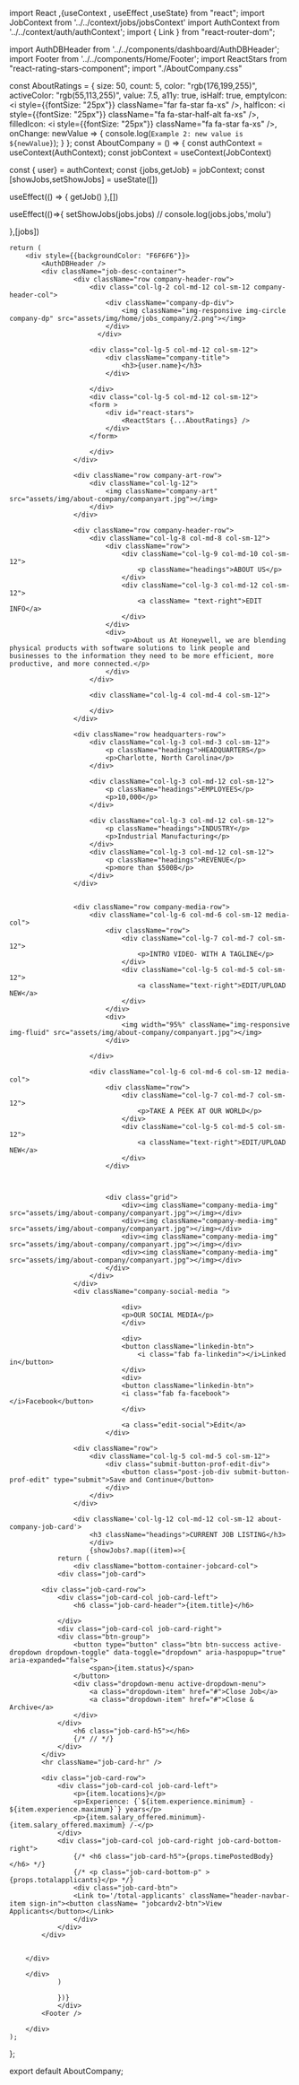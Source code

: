 import React ,{useContext , useEffect ,useState} from "react";
import JobContext from '../../context/jobs/jobsContext'
import AuthContext from '../../context/auth/authContext';
import { Link } from "react-router-dom";



import AuthDBHeader from '../../components/dashboard/AuthDBHeader';
import Footer from '../../components/Home/Footer';
import ReactStars from "react-rating-stars-component";
import "./AboutCompany.css"


const AboutRatings = {
    size: 50,
    count: 5,
    color: "rgb(176,199,255)",
    activeColor: "rgb(55,113,255)",
    value: 7.5,
    a11y: true,
    isHalf: true,
    emptyIcon: <i style={{fontSize: "25px"}} className="far fa-star fa-xs" />,
    halfIcon: <i style={{fontSize: "25px"}} className="fa fa-star-half-alt fa-xs" />,
    filledIcon: <i style={{fontSize: "25px"}} className="fa fa-star fa-xs" />,
    onChange: newValue => {
      console.log(`Example 2: new value is ${newValue}`);
    }
  };
const AboutCompany = () => {
    const authContext = useContext(AuthContext);
    const jobContext = useContext(JobContext)


  const { user} = authContext;
  const {jobs,getJob} = jobContext;
  const [showJobs,setShowJobs] = useState([])


  useEffect(() => {
      getJob()
      },[])

  useEffect(()=>{
      setShowJobs(jobs.jobs)
    //   console.log(jobs.jobs,'molu')
  
  },[jobs])

    return (
        <div style={{backgroundColor: "F6F6F6"}}>
            <AuthDBHeader />
            <div className="job-desc-container">
                    <div className="row company-header-row">
                        <div class="col-lg-2 col-md-12 col-sm-12 company-header-col">
                            <div className="company-dp-div">
                                <img className="img-responsive img-circle company-dp" src="assets/img/home/jobs_company/2.png"></img>
                            </div>
                          </div>
                          
                        <div class="col-lg-5 col-md-12 col-sm-12">
                            <div className="company-title">
                                <h3>{user.name}</h3>
                            </div>

                        </div>
                        <div class="col-lg-5 col-md-12 col-sm-12">
                        <form >
                            <div id="react-stars">
                                <ReactStars {...AboutRatings} />
                            </div>
                        </form>
                        
                        </div>
                    </div>

                    <div className="row company-art-row">
                        <div className="col-lg-12">
                            <img className="company-art" src="assets/img/about-company/companyart.jpg"></img>
                        </div>
                    </div>

                    <div className="row company-header-row">
                        <div className="col-lg-8 col-md-8 col-sm-12">
                            <div className="row">
                                <div className="col-lg-9 col-md-10 col-sm-12">
                                    <p className="headings">ABOUT US</p>
                                </div>
                                <div className="col-lg-3 col-md-12 col-sm-12">
                                    <a className= "text-right">EDIT INFO</a>
                                </div>
                            </div>
                            <div>
                                <p>About us At Honeywell, we are blending physical products with software solutions to link people and businesses to the information they need to be more efficient, more productive, and more connected.</p>
                            </div>
                        </div>

                        <div className="col-lg-4 col-md-4 col-sm-12">
                            
                        </div>
                    </div>

                    <div className="row headquarters-row">
                        <div className="col-lg-3 col-md-3 col-sm-12">
                            <p className="headings">HEADQUARTERS</p>
                            <p>Charlotte, North Carolina</p>
                        </div>

                        <div className="col-lg-3 col-md-12 col-sm-12">
                            <p className="headings">EMPLOYEES</p>
                            <p>10,000</p>
                        </div>

                        <div className="col-lg-3 col-md-12 col-sm-12">
                            <p className="headings">INDUSTRY</p>
                            <p>Industrial Manufacturing</p>
                        </div>
                        <div className="col-lg-3 col-md-12 col-sm-12">
                            <p className="headings">REVENUE</p>
                            <p>more than $500B</p>
                        </div>
                    </div>


                    <div className="row company-media-row">
                        <div className="col-lg-6 col-md-6 col-sm-12 media-col">
                            <div className="row">
                                <div className="col-lg-7 col-md-7 col-sm-12">
                                    <p>INTRO VIDEO- WITH A TAGLINE</p>
                                </div>
                                <div className="col-lg-5 col-md-5 col-sm-12">
                                    <a className="text-right">EDIT/UPLOAD NEW</a>
                                </div>
                            </div>
                            <div>
                                <img width="95%" className="img-responsive img-fluid" src="assets/img/about-company/companyart.jpg"></img>
                            </div>

                        </div>

                        <div className="col-lg-6 col-md-6 col-sm-12 media-col">
                            <div className="row">
                                <div className="col-lg-7 col-md-7 col-sm-12">
                                    <p>TAKE A PEEK AT OUR WORLD</p>
                                </div>
                                <div className="col-lg-5 col-md-5 col-sm-12">
                                    <a className="text-right">EDIT/UPLOAD NEW</a>
                                </div>
                            </div>
                            
                            

                            <div class="grid">
                                <div><img className="company-media-img" src="assets/img/about-company/companyart.jpg"></img></div>
                                <div><img className="company-media-img" src="assets/img/about-company/companyart.jpg"></img></div>
                                <div><img className="company-media-img" src="assets/img/about-company/companyart.jpg"></img></div>
                                <div><img className="company-media-img" src="assets/img/about-company/companyart.jpg"></img></div>
                            </div>
                        </div>
                    </div>
                    <div className="company-social-media ">
                               
                                <div>
                                <p>OUR SOCIAL MEDIA</p>
                                </div>
                                
                                <div>
                                <button className="linkedin-btn">
                                    <i class="fab fa-linkedin"></i>Linked in</button>
                                </div>
                                <div>
                                <button className="linkedin-btn">
                                <i class="fab fa-facebook"></i>Facebook</button>
                                </div>

                                <a class="edit-social">Edit</a>
                            </div>

                    <div className="row">
                        <div className="col-lg-5 col-md-5 col-sm-12">
                            <div class="submit-button-prof-edit-div">
                                <button class="post-job-div submit-button-prof-edit" type="submit">Save and Continue</button>
                            </div>
                        </div>
                    </div>
                    
                    <div className='col-lg-12 col-md-12 col-sm-12 about-company-job-card'>
                        <h3 className="headings">CURRENT JOB LISTING</h3>
                        </div>
                        {showJobs?.map((item)=>{
                return (
                    <div className="bottom-container-jobcard-col">
                <div class="job-card">
                
            <div class="job-card-row">
                <div class="job-card-col job-card-left">
                    <h6 class="job-card-header">{item.title}</h6>
                    
                </div>
                <div class="job-card-col job-card-right">
                <div class="btn-group">
                    <button type="button" class="btn btn-success active-dropdown dropdown-toggle" data-toggle="dropdown" aria-haspopup="true" aria-expanded="false">
                        <span>{item.status}</span>
                    </button>
                    <div class="dropdown-menu active-dropdown-menu">
                        <a class="dropdown-item" href="#">Close Job</a>
                        <a class="dropdown-item" href="#">Close & Archive</a>
                    </div>
                </div>
                    <h6 class="job-card-h5"></h6>
                    {/* // */}
                </div>
            </div>
            <hr className="job-card-hr" />

            <div class="job-card-row">
                <div class="job-card-col job-card-left">
                    <p>{item.locations}</p> 
                    <p>Experience: {`${item.experience.minimum} - ${item.experience.maximum}`} years</p>
                    <p>{item.salary_offered.minimum}-{item.salary_offered.maximum} /-</p>
                </div>
                <div class="job-card-col job-card-right job-card-bottom-right">
                    {/* <h6 class="job-card-h5">{props.timePostedBody}</h6> */}
                    {/* <p class="job-card-bottom-p" >{props.totalapplicants}</p> */}
                    <div class="job-card-btn">
                    <Link to='/total-applicants' className="header-navbar-item sign-in"><button className= "jobcardv2-btn">View Applicants</button></Link>
                    </div>
                </div>
            </div>
            
            
        </div>
        
        </div>
                )  
                  
                })}               
                </div>
            <Footer />

        </div>
    );
    
};




export default AboutCompany;